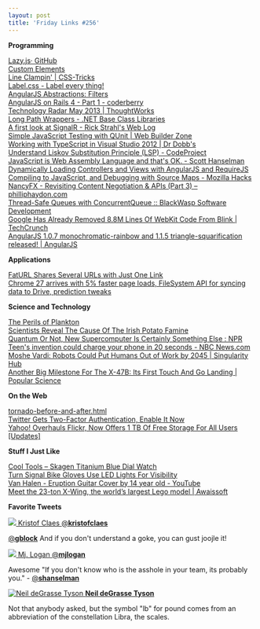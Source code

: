 ```yaml
---
layout: post
title: 'Friday Links #256'
---
```

**Programming**

[Lazy.js· GitHub](https://github.com/dtao/lazy.js?utm_source=javascriptweekly&utm_medium=email)  
[Custom Elements](http://www.w3.org/TR/custom-elements/?utm_source=html5weekly&utm_medium=email)  
[Line Clampin' | CSS-Tricks](http://css-tricks.com/line-clampin/?utm_source=html5weekly&utm_medium=email)  
[Label.css - Label every thing!](http://usablica.github.io/label.css/?utm_source=html5weekly&utm_medium=email#demo)  
[AngularJS Abstractions: Filters](http://odetocode.com/blogs/scott/archive/2013/05/20/angularjs-abstractions-filters.aspx)  
[AngularJS on Rails 4 - Part 1 - coderberry](http://coderberry.me/blog/2013/04/22/angularjs-on-rails-4-part-1/)  
[Technology Radar May 2013 | ThoughtWorks](http://www.thoughtworks.com/radar)  
[Long Path Wrappers - .NET Base Class Libraries](http://bcl.codeplex.com/wikipage?title=Long%20Path%20Samples&referringTitle=Long%20Path)  
[A first look at SignalR - Rick Strahl's Web Log](http://www.west-wind.com/weblog/posts/2013/May/22/A-first-look-at-SignalR?utm_source=feedly&utm_medium=feed&utm_campaign=Feed%3A+RickStrahl+%28Rick+Strahl%27s+WebLog%29)  
[Simple JavaScript Testing with QUnit | Web Builder Zone](http://css.dzone.com/articles/simple-javascript-testing?utm_source=feedburner&utm_medium=feed&utm_campaign=Feed%3A+zones%2Fcss+%28CSS+Zone%29)  
[Working with TypeScript in Visual Studio 2012 | Dr Dobb's](http://www.drdobbs.com/windows/working-with-typescript-in-visual-studio/240154792)  
[Understand Liskov Substitution Principle (LSP) - CodeProject](http://www.codeproject.com/Articles/595160/Understand-Liskov-Substitution-Principle-LSP)  
[JavaScript is Web Assembly Language and that's OK. - Scott Hanselman](http://www.hanselman.com/blog/JavaScriptIsWebAssemblyLanguageAndThatsOK.aspx)  
[Dynamically Loading Controllers and Views with AngularJS and RequireJS](http://weblogs.asp.net/dwahlin/archive/2013/05/22/dynamically-loading-controllers-and-views-with-angularjs-and-requirejs.aspx)  
[Compiling to JavaScript, and Debugging with Source Maps - Mozilla Hacks](https://hacks.mozilla.org/2013/05/compiling-to-javascript-and-debugging-with-source-maps/)  
[NancyFX - Revisiting Content Negotiation & APIs (Part 3) – philliphaydon.com](http://www.philliphaydon.com/2013/05/nancyfx-revisiting-content-negotiation-and-apis-part-3/)  
[Thread-Safe Queues with ConcurrentQueue :: BlackWasp Software Development](http://www.blackwasp.co.uk/ConcurrentQueue.aspx)  
[Google Has Already Removed 8.8M Lines Of WebKit Code From Blink | TechCrunch](http://techcrunch.com/2013/05/16/google-has-already-removed-8-8m-lines-of-webkit-code-from-blink/?utm_source=html5weekly&utm_medium=email)  
[AngularJS 1.0.7 monochromatic-rainbow and 1.1.5 triangle-squarification released! | AngularJS](http://blog.angularjs.org/2013/05/angularjs-107-monochromatic-rainbow-and.html)

**Applications**

[FatURL Shares Several URLs with Just One Link](http://lifehacker.com/faturl-shares-several-urls-with-just-one-link-507651552)  
[Chrome 27 arrives with 5% faster page loads, FileSystem API for syncing data to Drive, prediction tweaks](http://chrome%2027%20arrives%20with%205%25%20faster%20page%20loads%2c%20filesystem%20api%20for%20syncing%20data%20to%20drive%2c%20prediction%20tweaks%2c%20and%20more/)

**Science and Technology**

[The Perils of Plankton](http://sciencefriday.com/blogs/05/17/2013/the-perils-of-plankton.html?series=20)  
[Scientists Reveal The Cause Of The Irish Potato Famine](http://www.popsci.com/science/article/2013-05/cause-irish-potato-famine-has-been-discovered)  
[Quantum Or Not, New Supercomputer Is Certainly Something Else : NPR](http://www.npr.org/2013/05/22/185532608/quantum-or-not-new-supercomputer-is-certainly-something-else?ft=1&f=1019&utm_source=feedly)  
[Teen's invention could charge your phone in 20 seconds - NBC News.com](http://www.nbcnews.com/technology/teens-invention-could-charge-your-phone-20-seconds-1C9977955)  
[Moshe Vardi: Robots Could Put Humans Out of Work by 2045 | Singularity Hub](http://singularityhub.com/2013/05/15/moshe-vardi-robots-could-put-humans-out-of-work-by-2045/)  
[Another Big Milestone For The X-47B: Its First Touch And Go Landing | Popular Science](http://www.popsci.com/technology/article/2013-05/navys-x-47b-hits-carrier-deck-first-touch-and-go-maneuvers)

**On the Web**

[tornado-before-and-after.html](http://www.nytimes.com/interactive/2013/05/21/us/tornado-before-and-after.html?smid=pl-share&_r=0)  
[Twitter Gets Two-Factor Authentication, Enable It Now](http://lifehacker.com/twitter-gets-two-factor-authentication-enable-it-now-509354499?utm_campaign=socialflow_lifehacker_twitter&utm_source=lifehacker_twitter&utm_medium=socialflow)  
[Yahoo! Overhauls Flickr, Now Offers 1 TB Of Free Storage For All Users [Updates]](http://www.makeuseof.com/tag/flickr-now-offers-1-tb-of-free-space-for-all-behind-a-completely-redesigned-interface-updates/)

**Stuff I Just Like**

[Cool Tools – Skagen Titanium Blue Dial Watch](http://kk.org/cooltools/archives/11806?utm_source=feedly&utm_medium=feed&utm_campaign=Feed%3A+CoolTools+%28Cool+Tools%29)  
[Turn Signal Bike Gloves Use LED Lights For Visibility](http://www.bitrebels.com/technology/led-turn-signal-bike-gloves/)  
[Van Halen - Eruption Guitar Cover by 14 year old - YouTube](https://www.youtube.com/watch?feature=player_embedded&v=rV6SmY04WdE)  
[Meet the 23-ton X-Wing, the world’s largest Lego model | Awaissoft](https://awaissoft.wordpress.com/2013/05/23/meet-the-23-ton-x-wing-the-worlds-largest-lego-model/)

**Favorite Tweets**

[![](https://si0.twimg.com/profile_images/2520413740/ajhk6838ncw7ius8fik2_normal.jpeg) Kristof Claes @**kristofclaes**](https://twitter.com/kristofclaes)

[@**gblock**](https://twitter.com/gblock) And if you don't understand a goke, you can gust joojle it! 

[![](https://si0.twimg.com/profile_images/1192094623/64cd2e7b-0731-4bf6-a756-88fb86a2a18f_normal.png) Mj. Logan @**mjlogan**](https://twitter.com/mjlogan)

Awesome "If you don't know who is the asshole in your team, its probably you." - [@**shanselman**](https://twitter.com/shanselman)

[![Neil deGrasse Tyson](https://twimg0-a.akamaihd.net/profile_images/74188698/NeilTysonOriginsA-Crop_normal.jpg) **Neil deGrasse Tyson**](https://twitter.com/neiltyson)

Not that anybody asked, but the symbol "lb" for pound comes from an abbreviation of the constellation Libra, the scales. 
